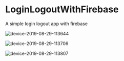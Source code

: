 # LoginLogoutWithFirebase

A simple login logout app with firebase

![device-2019-08-29-113644](https://user-images.githubusercontent.com/48062932/63910575-8429bb80-ca51-11e9-9efe-6f3ad0e744e4.png)

![device-2019-08-29-113706](https://user-images.githubusercontent.com/48062932/63910577-8429bb80-ca51-11e9-90b7-59abb4fe94be.png)

![device-2019-08-29-113807](https://user-images.githubusercontent.com/48062932/63910579-84c25200-ca51-11e9-8f66-3b534142e0dd.png)
